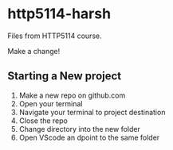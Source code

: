 # http5114-harsh

Files from HTTP5114 course.

Make a change!

## Starting a New project

1. Make a new repo on github.com
2. Open your terminal
3. Navigate your terminal to project destination
4. Close the repo
5. Change directory into the new folder
6. Open VScode an dpoint to the same folder